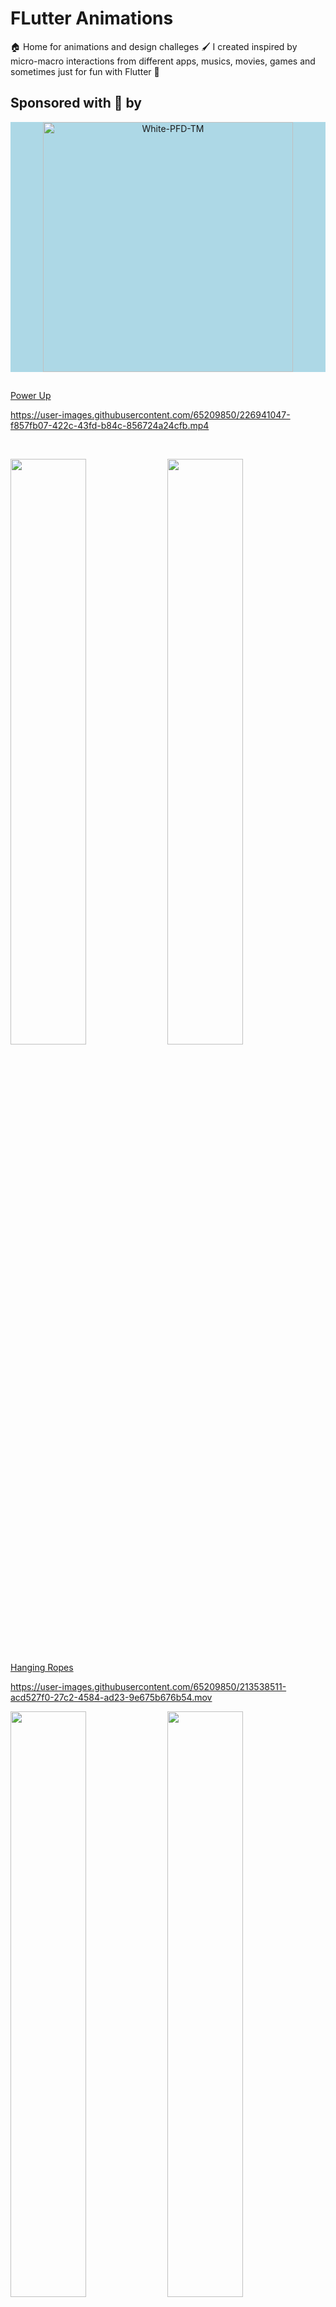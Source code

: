# FLutter Animations

🏠 Home for animations and design challeges 🖌 I created inspired by micro-macro interactions from different apps, musics, movies, games and sometimes just for fun with Flutter 💙


<h2> Sponsored with 💙 by </h2>
<div align="center">
 <div style="background-color:lightblue">
    
<a  href="https://code.pieces.app/"><img width="400" alt="White-PFD-TM" src="https://user-images.githubusercontent.com/65209850/210824481-49e4b319-3a68-4cbd-98ec-43d07e35760f.png">
</a>
  </div>
</div>
<h2></h2>


[Power Up](https://github.com/rutvik110/Flutter-Animations/tree/master/lib/flutter_design_challenges/power_up)

https://user-images.githubusercontent.com/65209850/226941047-f857fb07-422c-43fd-b84c-856724a24cfb.mp4

<br>

<a target="_blank" href="https://github.com/rutvik110/Flutter-Animations/tree/master/lib/flutter_design_challenges/star_wars_intro_theme"><img src="https://media3.giphy.com/media/zeXhCh9eL9LzoaOdzL/giphy.gif" width="49%"></a>
<a target="_blank" href="https://github.com/rutvik110/Flutter-Animations/tree/master/lib/flutter_design_challenges/spotify_notifications_chips"><img src="https://media3.giphy.com/media/8WzFkyoYYHPVD1BHEx/giphy.gif" width="49%"></a>

[Hanging Ropes](https://github.com/rutvik110/Flutter-Animations/tree/master/lib/flutter_design_challenges/hanging_ropes)

https://user-images.githubusercontent.com/65209850/213538511-acd527f0-27c2-4584-ad23-9e675b676b54.mov

<a target="_blank" href="https://github.com/rutvik110/Flutter-Animations/tree/master/lib/flutter_design_challenges/spotify_album_view"><img src="https://media3.giphy.com/media/n72MSudBc2KLkQu0yz/giphy.gif" width="49%"></a>
<a target="_blank" href="https://github.com/rutvik110/Flutter-Animations/tree/master/lib/flutter_design_challenges/marching_ants"><img src="https://media3.giphy.com/media/Y4zLMeIEul7dViJGrd/giphy.gif" width="49%"></a>



[Stripes Shader](https://github.com/rutvik110/Flutter-Animations/tree/master/lib/flutter_shaders/stripes_shader)

https://user-images.githubusercontent.com/65209850/196029076-c6548842-cbab-4632-b79f-fc3b2cde9150.mov



<a target="_blank" href="https://github.com/rutvik110/Flutter-Animations/tree/master/lib/flutter_design_challenges/logIn_concept"><img src="https://media3.giphy.com/media/5YQikLdRni4gC1OmcI/giphy.gif" width="49%"></a>
<a target="_blank" href="https://github.com/rutvik110/Flutter-Animations/tree/master/lib/flutter_design_challenges/floating_card"><img src="https://media3.giphy.com/media/iHdf2ZiGbpDdI5sztC/giphy.gif" width="49%"></a>

[Stacked Pictures](https://github.com/rutvik110/Flutter-Animations/tree/master/lib/flutter_design_challenges/pictures_stack)

https://user-images.githubusercontent.com/65209850/197038505-d71171c6-487b-4d1d-8532-47022c966966.mov

<a target="_blank" href="https://github.com/rutvik110/Flutter-Animations/tree/master/lib/maths_meet_flutter/enlightened_heart"><img src="https://media3.giphy.com/media/fzoM7S1sKxTJGJF694/giphy.gif" width="49%"></a>
<a target="_blank" href="https://github.com/rutvik110/Flutter-Animations/tree/master/lib/maths_meet_flutter/clockwork"><img src="https://media3.giphy.com/media/d5GF90fNm83SFsQC0B/giphy.gif" width="49%"></a>

[Ropes Playground](https://github.com/rutvik110/Flutter-Animations/tree/master/lib/flutter_design_challenges/ropes_playground)

https://user-images.githubusercontent.com/65209850/216130784-843b0ba8-341b-49c3-9270-bdbd186f1107.mov


<a target="_blank" href="https://github.com/rutvik110/Flutter-Animations/tree/master/lib/flutter_design_challenges/item_info_multi_cards"><img src="https://media.giphy.com/media/y06TfpDdjp1pCoBgsN/giphy.gif" width="49%"></a>
<a target="_blank" href="https://github.com/rutvik110/Flutter-Animations/tree/master/lib/flutter_design_challenges/spotify_lyrics_hero_animation"><img src="https://media.giphy.com/media/uco6P6mZixFtZs9D16/giphy.gif" width="49%"></a>

<a target="_blank" href="https://github.com/rutvik110/Flutter-Animations/tree/master/lib/flutter_design_challenges/twitter_profile_scroll"><img src="https://media.giphy.com/media/EP4iS4RT411qqoIAY1/giphy.gif" width="49%"></a>


